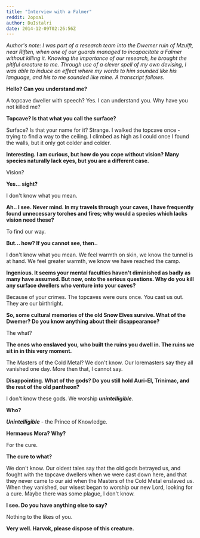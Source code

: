 ```yaml
---
title: "Interview with a Falmer"
reddit: 2opoa1
author: DuIstalri
date: 2014-12-09T02:26:56Z
---
```


*Author's note: I was part of a research team into the Dwemer ruin of Mzulft, near Riften, when one of our guards managed to incapacitate a Falmer without killing it. Knowing the importance of our research, he brought the pitiful creature to me. Through use of a clever spell of my own devising, I was able to induce an effect where my words to him sounded like his language, and his to me sounded like mine. A transcript follows.*

**Hello? Can you understand me?**

A topcave dweller with speech? Yes. I can understand you. Why have you not killed me?

**Topcave? Is that what you call the surface?**

Surface? Is that your name for it? Strange. I walked the topcave once - trying to find a way to the ceiling. I climbed as high as I could once I found the walls, but it only got colder and colder.

**Interesting. I am curious, but how do you cope without vision? Many species naturally lack eyes, but you are a different case.**

Vision?

**Yes... sight?**

I don't know what you mean.

**Ah.. I see. Never mind. In my travels through your caves, I have frequently found unnecessary torches and fires; why would a species which lacks vision need these?**

To find our way.

**But... how? If you cannot see, then..**

I don't know what you mean. We feel warmth on skin, we know the tunnel is at hand. We feel greater warmth, we know we have reached the camp.

**Ingenious. It seems your mental faculties haven't diminished as badly as many have assumed. But now, onto the serious questions. Why do you kill any surface dwellers who venture into your caves?**

Because of your crimes. The topcaves were ours once. You cast us out. They are our birthright.

**So, some cultural memories of the old Snow Elves survive. What of the Dwemer? Do you know anything about their disappearance?**

The what?

**The ones who enslaved you, who built the ruins you dwell in. The ruins we sit in in this very moment.**

The Masters of the Cold Metal? We don't know. Our loremasters say they all vanished one day. More then that, I cannot say.

**Disappointing. What of the gods? Do you still hold Auri-El, Trinimac, and the rest of the old pantheon?**

I don't know these gods. We worship ***unintelligible***.

**Who?**

***Unintelligible*** - the Prince of Knowledge.

**Hermaeus Mora? Why?**

For the cure.

**The cure to what?**

We don't know. Our oldest tales say that the old gods betrayed us, and fought with the topcave dwellers when we were cast down here, and that they never came to our aid when the Masters of the Cold Metal enslaved us. When they vanished, our wisest began to worship our new Lord, looking for a cure. Maybe there was some plague, I don't know.

**I see. Do you have anything else to say?**

Nothing to the likes of you.

**Very well. Harvok, please dispose of this creature.**

